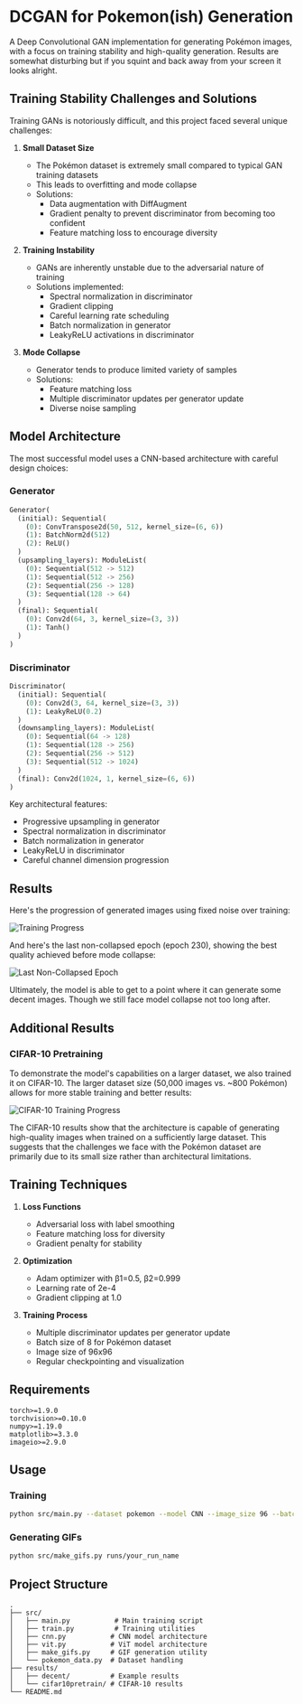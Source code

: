 # DCGAN for Pokemon(ish) Generation

A Deep Convolutional GAN implementation for generating Pokémon images, with a focus on training stability and high-quality generation. Results are somewhat disturbing but if you squint and back away from your screen it looks alright.

## Training Stability Challenges and Solutions

Training GANs is notoriously difficult, and this project faced several unique challenges:

1. **Small Dataset Size**
   - The Pokémon dataset is extremely small compared to typical GAN training datasets
   - This leads to overfitting and mode collapse
   - Solutions:
     - Data augmentation with DiffAugment
     - Gradient penalty to prevent discriminator from becoming too confident
     - Feature matching loss to encourage diversity

2. **Training Instability**
   - GANs are inherently unstable due to the adversarial nature of training
   - Solutions implemented:
     - Spectral normalization in discriminator
     - Gradient clipping
     - Careful learning rate scheduling
     - Batch normalization in generator
     - LeakyReLU activations in discriminator

3. **Mode Collapse**
   - Generator tends to produce limited variety of samples
   - Solutions:
     - Feature matching loss
     - Multiple discriminator updates per generator update
     - Diverse noise sampling

## Model Architecture

The most successful model uses a CNN-based architecture with careful design choices:

### Generator
```python
Generator(
  (initial): Sequential(
    (0): ConvTranspose2d(50, 512, kernel_size=(6, 6))
    (1): BatchNorm2d(512)
    (2): ReLU()
  )
  (upsampling_layers): ModuleList(
    (0): Sequential(512 -> 512)
    (1): Sequential(512 -> 256)
    (2): Sequential(256 -> 128)
    (3): Sequential(128 -> 64)
  )
  (final): Sequential(
    (0): Conv2d(64, 3, kernel_size=(3, 3))
    (1): Tanh()
  )
)
```

### Discriminator
```python
Discriminator(
  (initial): Sequential(
    (0): Conv2d(3, 64, kernel_size=(3, 3))
    (1): LeakyReLU(0.2)
  )
  (downsampling_layers): ModuleList(
    (0): Sequential(64 -> 128)
    (1): Sequential(128 -> 256)
    (2): Sequential(256 -> 512)
    (3): Sequential(512 -> 1024)
  )
  (final): Conv2d(1024, 1, kernel_size=(6, 6))
)
```

Key architectural features:
- Progressive upsampling in generator
- Spectral normalization in discriminator
- Batch normalization in generator
- LeakyReLU in discriminator
- Careful channel dimension progression

## Results

Here's the progression of generated images using fixed noise over training:

![Training Progress](results/decent/fixed_noise_progress.gif)

And here's the last non-collapsed epoch (epoch 230), showing the best quality achieved before mode collapse:

![Last Non-Collapsed Epoch](results/decent/epoch_images/epoch_230.png)

Ultimately, the model is able to get to a point where it can generate some decent images. Though we still face model collapse not too long after.

## Additional Results

### CIFAR-10 Pretraining

To demonstrate the model's capabilities on a larger dataset, we also trained it on CIFAR-10. The larger dataset size (50,000 images vs. ~800 Pokémon) allows for more stable training and better results:

![CIFAR-10 Training Progress](results/cifar10pretrain/fixed_noise_progress.gif)

The CIFAR-10 results show that the architecture is capable of generating high-quality images when trained on a sufficiently large dataset. This suggests that the challenges we face with the Pokémon dataset are primarily due to its small size rather than architectural limitations. 

## Training Techniques

1. **Loss Functions**
   - Adversarial loss with label smoothing
   - Feature matching loss for diversity
   - Gradient penalty for stability

2. **Optimization**
   - Adam optimizer with β1=0.5, β2=0.999
   - Learning rate of 2e-4
   - Gradient clipping at 1.0

3. **Training Process**
   - Multiple discriminator updates per generator update
   - Batch size of 8 for Pokémon dataset
   - Image size of 96x96
   - Regular checkpointing and visualization

## Requirements

```
torch>=1.9.0
torchvision>=0.10.0
numpy>=1.19.0
matplotlib>=3.3.0
imageio>=2.9.0
```

## Usage

### Training

```bash
python src/main.py --dataset pokemon --model CNN --image_size 96 --batch_size 8
```

### Generating GIFs

```bash
python src/make_gifs.py runs/your_run_name
```

## Project Structure

```
.
├── src/
│   ├── main.py           # Main training script
│   ├── train.py          # Training utilities
│   ├── cnn.py           # CNN model architecture
│   ├── vit.py           # ViT model architecture
│   ├── make_gifs.py     # GIF generation utility
│   └── pokemon_data.py  # Dataset handling
├── results/
│   ├── decent/          # Example results
│   └── cifar10pretrain/ # CIFAR-10 results
└── README.md
```
